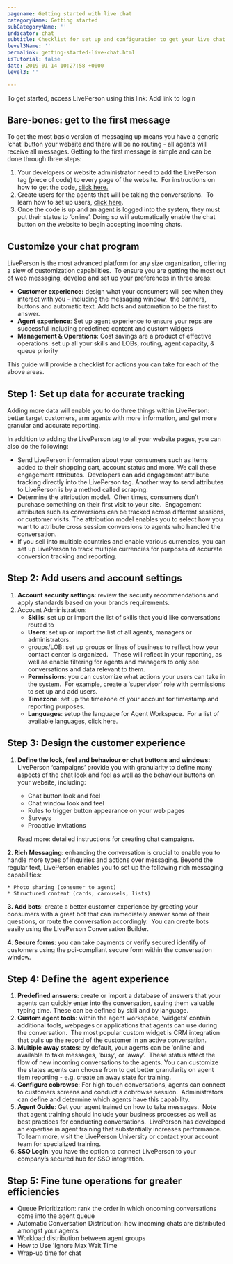 ```yaml
---
pagename: Getting started with live chat
categoryName: Getting started
subCategoryName: ''
indicator: chat
subtitle: Checklist for set up and configuration to get your live chat program running
level3Name: ''
permalink: getting-started-live-chat.html
isTutorial: false
date: 2019-01-14 10:27:58 +0000
level3: ''

---
```

To get started, access LivePerson using this link: Add link to login

## Bare-bones: get to the first message

To get the most basic version of messaging up means you have a generic ‘chat’ button your website and there will be no routing - all agents will receive all messages. Getting to the first message is simple and can be done through three steps:

1. Your developers or website administrator need to add the LivePerson tag (piece of code) to every page of the website.  For instructions on how to get the code, [click here.]()
2. Create users for the agents that will be taking the conversations.  To learn how to set up users, [click here]().
3. Once the code is up and an agent is logged into the system, they must put their status to ‘online’. Doing so will automatically enable the chat button on the website to begin accepting incoming chats.

## Customize your chat program

LivePerson is the most advanced platform for any size organization, offering a slew of customization capabilities.  To ensure you are getting the most out of web messaging, develop and set up your preferences in three areas:

* **Customer experience:** design what your consumers will see when they interact with you - including the messaging window,  the banners, buttons and automatic text. Add bots and automation to be the first to answer.
* **Agent experience**: Set up agent experience to ensure your reps are successful including predefined content and custom widgets
* **Management & Operations**: Cost savings are a product of effective operations: set up all your skills and LOBs, routing, agent capacity, & queue priority

This guide will provide a checklist for actions you can take for each of the above areas.

## Step 1: Set up data for accurate tracking

Adding more data will enable you to do three things within LivePerson: better target customers, arm agents with more information, and get more granular and accurate reporting.

In addition to adding the LivePerson tag to all your website pages, you can also do the following:

* Send LivePerson information about your consumers such as items added to their shopping cart, account status and more. We call these engagement attributes.  Developers can add engagement attribute tracking directly into the LivePerson tag. Another way to send attributes to LivePerson is by a method called scraping.
* Determine the attribution model.  Often times, consumers don’t purchase something on their first visit to your site.  Engagement attributes such as conversions can be tracked across different sessions, or customer visits. The attribution model enables you to select how you want to attribute cross session conversions to agents who handled the conversation.
* If you sell into multiple countries and enable various currencies, you can set up LivePerson to track multiple currencies for purposes of accurate conversion tracking and reporting.

## Step 2: Add users and account settings

1. **Account security settings**: review the security recommendations and apply standards based on your brands requirements.
2. Account Administration:
   * **Skills**: set up or import the list of skills that you’d like conversations routed to
   * **Users**: set up or import the list of all agents, managers or administrators.
   * groups/LOB: set up groups or lines of business to reflect how your contact center is organized.  		These will reflect in your reporting, as well as enable filtering for agents and managers to only see 		conversations and data relevant to them.
   * **Permissions**: you can customize what actions your users can take in the system.  For example, 		create a ‘supervisor’ role with permissions to set up and add users.
   * **Timezone**: set up the timezone of your account for timestamp and reporting purposes.
   * **Languages**: setup the language for Agent Workspace.  For a list of available languages, click 		here.

## Step 3: Design the customer experience

1. **Define the look, feel and behaviour or chat buttons and windows:** LivePerson ‘campaigns’ provide you with granularity to define many aspects of the chat look and feel as well as the behaviour buttons on your website, including:

	* Chat button look and feel
	* Chat window look and feel
	* Rules to trigger button appearance on your web pages
	* Surveys
	* Proactive invitations

	Read more: detailed instructions for creating chat campaigns.

**2. Rich Messaging**: enhancing the conversation is crucial to enable you to handle more types of inquiries and actions over messaging. Beyond the regular text, LivePerson enables you to set up the following rich messaging capabilities:

	* Photo sharing (consumer to agent)
	* Structured content (cards, carousels, lists)

**3. Add bots**: create a better customer experience by greeting your consumers with a great bot that can immediately answer some of their questions, or route the conversation accordingly.  You can create bots easily using the LivePerson Conversation Builder.

**4. Secure forms**: you can take payments or verify secured identify of customers using the pci-compliant secure form within the conversation window.

## Step 4: Define the  agent experience

1. **Predefined answers**: create or import a database of answers that your agents can quickly enter into the conversation, saving them valuable typing time. These can be defined by skill and by language.
2. **Custom agent tools**: within the agent workspace, ‘widgets’ contain additional tools, webpages or applications that agents can use during the conversation.  The most popular custom widget is CRM integration that pulls up the record of the customer in an active conversation.
3. **Multiple away states**: by default, your agents can be ‘online’ and available to take messages, ‘busy’, or ‘away’.  These status affect the flow of new incoming conversations to the agents.  You can customize the states agents can choose from to get better granularity on agent tiem reporting - e.g. create an away state for training.
4. **Configure cobrowse**: For high touch conversations, agents can connect to customers screens and conduct a cobrowse session.  Administrators can define and determine which agents have this capability.
5. **Agent Guide**: Get your agent trained on how to take messages.  Note that agent training should include your business processes as well as best practices for conducting conversations.  LivePerson has developed an expertise in agent training that substantially increases performance.  To learn more, visit the LivePerson University or contact your account team for specialized training.
6. **SSO Login**: you have the option to connect LivePerson to your company’s secured hub for SSO integration.

## Step 5: Fine tune operations for greater efficiencies

* Queue Prioritization: rank the order in which oncoming conversations come into the agent queue
* Automatic Conversation Distribution: how incoming chats are distributed amongst your agents
* Workload distribution between agent groups
* How to Use 'Ignore Max Wait Time
* Wrap-up time for chat